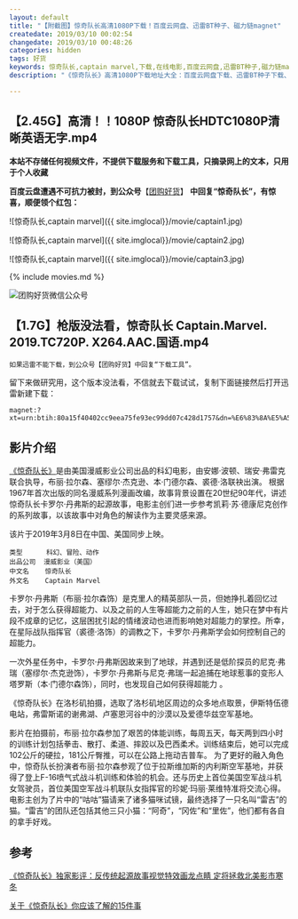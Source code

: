 ```yaml
---
layout: default
title: "【附截图】惊奇队长高清1080P下载！百度云网盘、迅雷BT种子、磁力链magnet"
createdate: 2019/03/10 00:02:54
changedate: 2019/03/10 00:48:26
categories: hidden
tags: 好货
keywords: 惊奇队长,captain marvel,下载,在线电影,百度云网盘,迅雷BT种子,磁力链magnet
description: "《惊奇队长》高清1080P下载地址大全：百度云网盘下载、迅雷BT种子下载、磁力链magnet下载地址，推荐下载【2.45G】高清！！1080P 惊奇队长HDTC1080P清晰英语无字.mp4高清经过验证"

---
```


## 【2.45G】高清！！1080P 惊奇队长HDTC1080P清晰英语无字.mp4

**本站不存储任何视频文件，不提供下载服务和下载工具，只摘录网上的文本，只用于个人收藏**

**百度云盘遭遇不可抗力被封，到公众号**【[团购好货](https://www.lijiaocn.com/img/ercode/tuan-gou-hao-huo.png)】 **中回复“惊奇队长”，有惊喜，顺便领个红包：**

![惊奇队长,captain marvel]({{ site.imglocal}}/movie/captain1.jpg)

![惊奇队长,captain marvel]({{ site.imglocal}}/movie/captain2.jpg)

![惊奇队长,captain marvel]({{ site.imglocal}}/movie/captain3.jpg)

{% include movies.md %}

![团购好货微信公众号](https://www.lijiaocn.com/img/taobaoke/tuanhaohuo-discount.jpg)

## 【1.7G】枪版没法看，惊奇队长 Captain.Marvel. 2019.TC720P. X264.AAC.国语.mp4

`如果迅雷不能下载，到公众号【团购好货】中回复“下载工具”。`

留下来做研究用，这个版本没法看，不信就去下载试试，复制下面链接然后打开迅雷新建下载：

	magnet:?xt=urn:btih:80a15f40402cc9eea75fe93ec99dd07c428d1757&dn=%E6%83%8A%E5%A5%87%E9%98%9F%E9%95%BF.Captain.Marvel.2019.TC720P.X264.AAC.%E5%9B%BD%E8%AF%AD.mp4

## 影片介绍

[《惊奇队长》](https://baike.baidu.com/item/%E6%83%8A%E5%A5%87%E9%98%9F%E9%95%BF/15970597)是由美国漫威影业公司出品的科幻电影，由安娜·波顿、瑞安·弗雷克联合执导，布丽·拉尔森、塞缪尔·杰克逊、本·门德尔森、裘德·洛联袂出演。
根据1967年首次出版的同名漫威系列漫画改编，故事背景设置在20世纪90年代，讲述惊奇队长卡罗尔·丹弗斯的起源故事，电影主创们进一步参考凯莉·苏·德康尼克创作的系列故事，以该故事中对角色的解读作为主要灵感来源。

该片于2019年3月8日在中国、美国同步上映。

	类型      科幻、冒险、动作
	出品公司  漫威影业（美国）
	中文名    惊奇队长
	外文名    Captain Marvel

卡罗尔·丹弗斯（布丽·拉尔森饰）是克里人的精英部队一员，但她挣扎着回忆过去，对于怎么获得超能力、以及之前的人生等超能力之前的人生，她只在梦中有片段不成章的记忆，这层困扰引起的情绪波动也进而影响她对超能力的掌控。所幸，在星际战队指挥官（裘德·洛饰）的调教之下，卡罗尔·丹弗斯学会如何控制自己的超能力。

一次外星任务中，卡罗尔·丹弗斯因故来到了地球，并遇到还是低阶探员的尼克·弗瑞（塞缪尔·杰克逊饰），卡罗尔·丹弗斯与尼克·弗瑞一起追捕在地球惹事的变形人塔罗斯（本·门德尔森饰），同时，也发现自己如何获得超能力 。

《惊奇队长》在洛杉矶拍摄，选取了洛杉矶地区周边的众多地点取景，伊斯特伍德电站，弗雷斯诺的谢弗湖、卢塞恩河谷中的沙漠以及爱德华兹空军基地。

影片在拍摄前，布丽·拉尔森参加了艰苦的体能训练，每周五天，每天两到四小时的训练计划包括拳击、散打、柔道、摔跤以及巴西柔术。训练结束后，她可以完成102公斤的硬拉，181公斤臀推，可以在公路上拖动吉普车。
为了更好的融入角色中，惊奇队长扮演者布丽·拉尔森参观了位于拉斯维加斯的内利斯空军基地，并获得了登上F-16喷气式战斗机训练和体验的机会。还与历史上首位美国空军战斗机女驾驶员，首位美国空军战斗机联队女指挥官的珍妮·玛丽·莱维特准将交流心得。
电影主创为了片中的“咕咕”猫请来了诸多猫咪试镜，最终选择了一只名叫“雷吉”的猫。“雷吉”的团队还包括其他三只小猫：“阿奇”，“冈佐”和“里佐”，他们都有各自的拿手好戏。

## 参考

[《惊奇队长》独家影评：反传统起源故事视觉特效画龙点睛 定将拯救北美影市寒冬](http://www.cankaoxiaoxi.com/roll10/bd/20170404/1843775.shtml)

[关于《惊奇队长》你应该了解的15件事](http://movie.mtime.com/218087/behind_the_scene.html)

